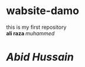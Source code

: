 # wabsite-damo
this is my first repository
<br>
<b> ali raza </b>
<i> muhammed <i>
<h1>Abid Hussain</h1>

